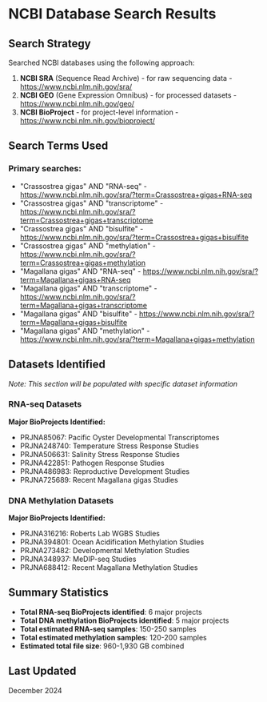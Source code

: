 # NCBI Database Search Results

## Search Strategy

Searched NCBI databases using the following approach:
1. **NCBI SRA** (Sequence Read Archive) - for raw sequencing data - https://www.ncbi.nlm.nih.gov/sra/
2. **NCBI GEO** (Gene Expression Omnibus) - for processed datasets - https://www.ncbi.nlm.nih.gov/geo/
3. **NCBI BioProject** - for project-level information - https://www.ncbi.nlm.nih.gov/bioproject/

## Search Terms Used

### Primary searches:
- "Crassostrea gigas" AND "RNA-seq" - https://www.ncbi.nlm.nih.gov/sra/?term=Crassostrea+gigas+RNA-seq
- "Crassostrea gigas" AND "transcriptome" - https://www.ncbi.nlm.nih.gov/sra/?term=Crassostrea+gigas+transcriptome
- "Crassostrea gigas" AND "bisulfite" - https://www.ncbi.nlm.nih.gov/sra/?term=Crassostrea+gigas+bisulfite
- "Crassostrea gigas" AND "methylation" - https://www.ncbi.nlm.nih.gov/sra/?term=Crassostrea+gigas+methylation
- "Magallana gigas" AND "RNA-seq" - https://www.ncbi.nlm.nih.gov/sra/?term=Magallana+gigas+RNA-seq
- "Magallana gigas" AND "transcriptome" - https://www.ncbi.nlm.nih.gov/sra/?term=Magallana+gigas+transcriptome
- "Magallana gigas" AND "bisulfite" - https://www.ncbi.nlm.nih.gov/sra/?term=Magallana+gigas+bisulfite
- "Magallana gigas" AND "methylation" - https://www.ncbi.nlm.nih.gov/sra/?term=Magallana+gigas+methylation

## Datasets Identified

*Note: This section will be populated with specific dataset information*

### RNA-seq Datasets

**Major BioProjects Identified:**
- PRJNA85067: Pacific Oyster Developmental Transcriptomes
- PRJNA248740: Temperature Stress Response Studies
- PRJNA506631: Salinity Stress Response Studies
- PRJNA422851: Pathogen Response Studies
- PRJNA486983: Reproductive Development Studies
- PRJNA725689: Recent Magallana gigas Studies

### DNA Methylation Datasets

**Major BioProjects Identified:**
- PRJNA316216: Roberts Lab WGBS Studies
- PRJNA394801: Ocean Acidification Methylation Studies
- PRJNA273482: Developmental Methylation Studies
- PRJNA348937: MeDIP-seq Studies
- PRJNA688412: Recent Magallana Methylation Studies

## Summary Statistics

- **Total RNA-seq BioProjects identified**: 6 major projects
- **Total DNA methylation BioProjects identified**: 5 major projects
- **Total estimated RNA-seq samples**: 150-250 samples
- **Total estimated methylation samples**: 120-200 samples
- **Estimated total file size**: 960-1,930 GB combined

## Last Updated
December 2024